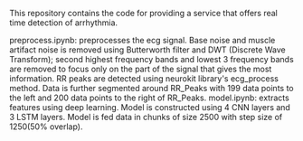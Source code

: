 This repository contains the code for providing a service that offers real time detection of arrhythmia. 

preprocess.ipynb: preprocesses the ecg signal. Base noise and muscle artifact noise is removed using Butterworth filter and DWT (Discrete Wave Transform); second highest frequency bands and lowest 3 frequency bands are removed to focus only on the part of the signal that gives the most information. RR peaks are detected using neurokit library's ecg_process method. Data is further segmented around RR_Peaks with 199 data points to the left and 200 data points to the right of RR_Peaks. 
model.ipynb: extracts features using deep learning. Model is constructed using 4 CNN layers and 3 LSTM layers. Model is fed data in chunks of size 2500 with step size of 1250(50% overlap).
